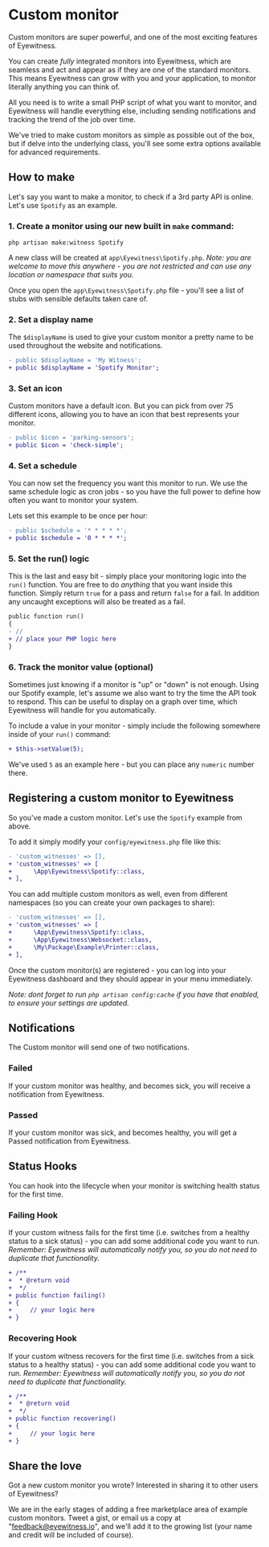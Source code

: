 # Custom monitor

Custom monitors are super powerful, and one of the most exciting features of Eyewitness.

You can create *fully* integrated monitors into Eyewitness, which are seamless and act and appear as if they are one of the standard monitors. This means Eyewitness can grow with you and your application, to monitor literally anything you can think of.

All you need is to write a small PHP script of what you want to monitor, and Eyewitness will handle everything else, including sending notifications and tracking the trend of the job over time.

We've tried to make custom monitors as simple as possible out of the box, but if delve into the underlying class, you'll see some extra options available for advanced requirements.

## How to make

Let's say you want to make a monitor, to check if a 3rd party API is online. Let's use `Spotify` as an example.

### 1. Create a monitor using our new built in `make` command:

    php artisan make:witness Spotify

A new class will be created at `app\Eyewitness\Spotify.php`. *Note: you are welcome to move this anywhere - you are not restricted and can use any location or namespace that suits you.*

Once you open the `app\Eyewitness\Spotify.php` file - you'll see a list of stubs with sensible defaults taken care of.

### 2. Set a display name

The `$displayName` is used to give your custom monitor a pretty name to be used throughout the website and notifications.

```diff
- public $displayName = 'My Witness';
+ public $displayName = 'Spotify Monitor';
```

### 3. Set an icon

Custom monitors have a default icon. But you can pick from over 75 different icons, allowing you to have an icon that best represents your monitor.

```diff
- public $icon = 'parking-sensors';
+ public $icon = 'check-simple';
```

### 4. Set a schedule

You can now set the frequency you want this monitor to run. We use the same schedule logic as cron jobs - so you have the full power to define how often you want to monitor your system.

Lets set this example to be once per hour:

```diff
- public $schedule = '* * * * *';
+ public $schedule = '0 * * * *';
```

### 5. Set the run() logic

This is the last and easy bit - simply place your monitoring logic into the `run()` function. You are free to do *anything* that you want inside this function. Simply return `true` for a pass and return `false` for a fail. In addition any uncaught exceptions will also be treated as a fail.

```diff
public function run()
{
- //
+ // place your PHP logic here
}
```

### 6. Track the monitor value (optional)

Sometimes just knowing if a monitor is "up" or "down" is not enough. Using our Spotify example, let's assume we also want to try the time the API took to respond. This can be useful to display on a graph over time, which Eyewitness will handle for you automatically.

To include a value in your monitor - simply include the following somewhere inside of your `run()` command:

```diff
+ $this->setValue(5);
```

We've used `5` as an example here - but you can place any `numeric` number there.


## Registering a custom monitor to Eyewitness

So you've made a custom monitor. Let's use the `Spotify` example from above.

To add it simply modify your `config/eyewitness.php` file like this:

```diff
- 'custom_witnesses' => [],
+ 'custom_witnesses' => [
+      \App\Eyewitness\Spotify::class,
+ ],
```

You can add multiple custom monitors as well, even from different namespaces (so you can create your own packages to share):

```diff
- 'custom_witnesses' => [],
+ 'custom_witnesses' => [
+      \App\Eyewitness\Spotify::class,
+      \App\Eyewitness\Websocket::class,
+      \My\Package\Example\Printer::class,
+ ],
```

Once the custom monitor(s) are registered - you can log into your Eyewitness dashboard and they should appear in your menu immediately.

*Note: dont forget to run `php artisan config:cache` if you have that enabled, to ensure your settings are updated.*

## Notifications

The Custom monitor will send one of two notifications.

### Failed

If your custom monitor was healthy, and becomes sick, you will receive a notification from Eyewitness.

### Passed

If your custom monitor was sick, and becomes healthy, you will get a Passed notification from Eyewitness.

## Status Hooks

You can hook into the lifecycle when your monitor is switching health status for the first time.

### Failing Hook

If your custom witness fails for the first time (i.e. switches from a healthy status to a sick status) - you can add some additional code you want to run. *Remember: Eyewitness will automatically notify you, so you do not need to duplicate that functionality.*

```diff
+ /**
+  * @return void
+  */
+ public function failing()
+ {
+     // your logic here
+ }
```

### Recovering Hook

If your custom witness recovers for the first time (i.e. switches from a sick status to a healthy status) - you can add some additional code you want to run. *Remember: Eyewitness will automatically notify you, so you do not need to duplicate that functionality.*

```diff
+ /**
+  * @return void
+  */
+ public function recovering()
+ {
+     // your logic here
+ }
```

## Share the love

Got a new custom monitor you wrote? Interested in sharing it to other users of Eyewitness?

We are in the early stages of adding a free marketplace area of example custom monitors. Tweet a gist, or email us a copy at "feedback@eyewitness.io", and we'll add it to the growing list (your name and credit will be included of course).
